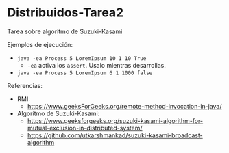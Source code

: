 # Distribuidos-Tarea2
Tarea sobre algoritmo de Suzuki-Kasami


Ejemplos de ejecución:
- `java -ea Process 5 LoremIpsum 10 1 10 True`
  - `-ea` activa los `assert`. Usalo mientras desarrollas.
- `java -ea Process 5 LoremIpsum 6 1 1000 false`


Referencias:
- RMI:
  - https://www.geeksForGeeks.org/remote-method-invocation-in-java/
- Algoritmo de Suzuki-Kasami:
  - https://www.geeksforgeeks.org/suzuki-kasami-algorithm-for-mutual-exclusion-in-distributed-system/
  - https://github.com/utkarshmankad/suzuki-kasami-broadcast-algorithm
